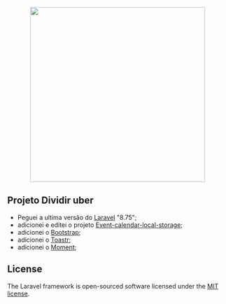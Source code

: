 <p align="center"><a href="https://laravel.com" target="_blank"><img src="https://raw.githubusercontent.com/laravel/art/master/logo-lockup/5%20SVG/2%20CMYK/1%20Full%20Color/laravel-logolockup-cmyk-red.svg" width="400"></a></p>

## Projeto Dividir uber

- Peguei a ultima versão do [Laravel](https://laravel.com/docs/8.x) "8.75";
- adicionei e editei o projeto [Event-calendar-local-storage](https://github.com/SurajVerma/calendar);
- adicionei o [Bootstrap](https://github.com/twbs/bootstrap);
- adicionei o [Toastr](https://github.com/CodeSeven/toastr);
- adicionei o [Moment](https://github.com/moment/moment/);

## License

The Laravel framework is open-sourced software licensed under the [MIT license](https://opensource.org/licenses/MIT).

